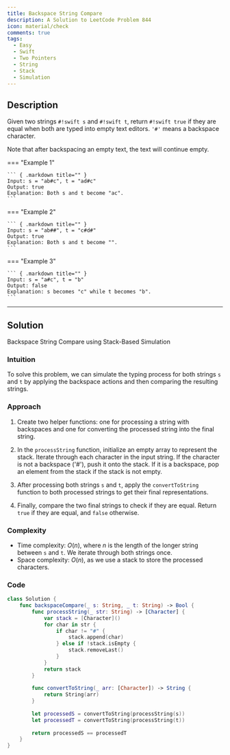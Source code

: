 ```yaml
---
title: Backspace String Compare
description: A Solution to LeetCode Problem 844
icon: material/check
comments: true
tags:
  - Easy
  - Swift
  - Two Pointers
  - String
  - Stack 
  - Simulation
---
```


## Description

Given two strings `#!swift s` and `#!swift t`, return `#!swift true` if they are equal when both are typed into empty text editors. `'#'` means a backspace character.

Note that after backspacing an empty text, the text will continue empty.

=== "Example 1"

    ``` { .markdown title="" }
    Input: s = "ab#c", t = "ad#c"
    Output: true
    Explanation: Both s and t become "ac".
    ```
=== "Example 2"

    ``` { .markdown title="" }
    Input: s = "ab##", t = "c#d#"
    Output: true
    Explanation: Both s and t become "".
    ```
=== "Example 3"

    ``` { .markdown title="" }
    Input: s = "a#c", t = "b"
    Output: false
    Explanation: s becomes "c" while t becomes "b".
    ```

---

## Solution

Backspace String Compare using Stack-Based Simulation

### Intuition

To solve this problem, we can simulate the typing process for both strings `s` and `t` by applying the backspace actions and then comparing the resulting strings.

### Approach

1. Create two helper functions: one for processing a string with backspaces and one for converting the processed string into the final string.

2. In the `processString` function, initialize an empty array to represent the stack. Iterate through each character in the input string. If the character is not a backspace ('#'), push it onto the stack. If it is a backspace, pop an element from the stack if the stack is not empty.

3. After processing both strings `s` and `t`, apply the `convertToString` function to both processed strings to get their final representations.

4. Finally, compare the two final strings to check if they are equal. Return `true` if they are equal, and `false` otherwise.

### Complexity

- Time complexity: $O(n)$, where $n$ is the length of the longer string between `s` and `t`. We iterate through both strings once.
- Space complexity: $O(n)$, as we use a stack to store the processed characters.

### Code

```swift
class Solution {
    func backspaceCompare(_ s: String, _ t: String) -> Bool {
        func processString(_ str: String) -> [Character] {
            var stack = [Character]()
            for char in str {
                if char != "#" {
                    stack.append(char)
                } else if !stack.isEmpty {
                    stack.removeLast()
                }
            }
            return stack
        }
        
        func convertToString(_ arr: [Character]) -> String {
            return String(arr)
        }
        
        let processedS = convertToString(processString(s))
        let processedT = convertToString(processString(t))
        
        return processedS == processedT
    }
}
```